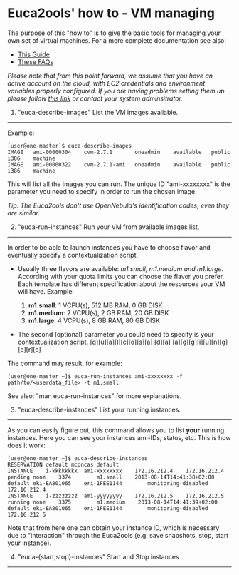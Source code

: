 Euca2ools' how to - VM managing
===============================

The purpose of this "how to" is to give the basic tools for managing your own set of virtual machines.
For a more complete documentation see also:

*   [This Guide](http://www.eucalyptus.com/docs/eucalyptus/3.3/console-guide/ "Eucaliptus User Guide")
*   [These FAQs](https://aws.amazon.com/ec2/faqs/ "Amazon EC2 FAQ")

*Please note that from this point forward, we assume that you have an active account on the
cloud, with EC2 credentials and environment variables properly configured.
If you are having problems setting them up please follow [this link](link/to/guide "Setup the environment.") 
or contact your system adminsitrator.*

1. "euca-describe-images" List the VM images available.
-------------------------------------------------------
 Example:

    [user@one-master]$ euca-describe-images
    IMAGE	ami-00000304	cvm-2.7.1	    oneadmin	available	public		i386	machine
    IMAGE	ami-00000322	cvm-2.7.1-ami	oneadmin	available	public		i386	machine

This will list all the images you can run. The unique ID "ami-xxxxxxxx" is the parameter you need to specify
in order to run the chosen image.

*Tip: The Euca2ools don't use OpenNebula's identification codes, even they are similar.*

2. "euca-run-instances" Run your VM from available images list.
---------------------------------------------------------------
In order to be able to launch instances you have to choose flavor and eventually specify a contextualization script.

*   Usually three flavors are available: *m1.small, m1.medium and m1.large*. According with your quota limits you can choose the flavor you prefer.
    Each template has different specification about the resources your VM will have.
    Example: 

    1.   __m1.small__: 1 VCPU(s), 512 MB RAM, 0  GB DISK 
    2.   __m1.medium__: 2 VCPU(s),   2 GB RAM, 20 GB DISK
    3.   __m1.large__: 4 VCPU(s),   8 GB RAM, 80 GB DISK 

*   The second (optional) parameter you could need to specify is your contextualization script.
     [q][u][a][l][c][o][s][a] [d][a] [a][g][g][i][u][n][g][e][r][e]

The command may result, for example:

    [user@one-master ~]$ euca-run-instances ami-xxxxxxxx -f path/to/<userdata_file> -t m1.small

See also: "man euca-run-instances" for more explanations.

3. "euca-describe-instances" List your running instances.
---------------------------------------------------------
As you can easily figure out, this command allows you to list __your__ running instances. Here you can see your instances ami-IDs, status, etc.
This is how does it work:

    [user@one-master ~]$ euca-describe-instances
    RESERVATION default mconcas default
    INSTANCE    i-kkkkkkkk  ami-xxxxxxxx    172.16.212.4    172.16.212.4    pending none    3374        m1.small    2013-08-14T14:41:38+02:00   default eki-EA801065    eri-1FEE1144        monitoring-disabled     172.16.212.4
    INSTANCE    i-zzzzzzzz  ami-yyyyyyyy    172.16.212.5    172.16.212.5    running none    3375        m1.medium    2013-08-14T14:41:39+02:00   default eki-EA801065    eri-1FEE1144        monitoring-disabled     172.16.212.5 

Note that from here one can obtain your instance ID, which is necessary due to "interaction" through the Euca2ools (e.g. save snapshots, stop, start your instance).

4. "euca-{start,stop}-instances" Start and Stop instances
---------------------------------------------------------
